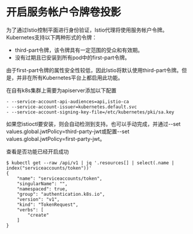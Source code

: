 # 开启服务帐户令牌卷投影

为了通过Istio控制平面进行身份验证，Istio代理将使用服务帐户令牌。Kubernetes支持以下两种形式的令牌：

- third-part令牌，该令牌具有一定范围的受众和有效期。
- 没有过期且已安装到所有pod中的first-part令牌。

由于first-part令牌的属性安全性较低，因此Istio将默认使用third-part令牌。但是，并非在所有Kubernetes平台上都启用此功能。

在自有k8s集群上需要为apiserver添加以下配置

```
- --service-account-api-audiences=api,istio-ca
- --service-account-issuer=kubernetes.default.svc
- --service-account-signing-key-file=/etc/kubernetes/pki/sa.key
```

如果您istioctl要安装，则会自动检测到支持。也可以手动完成，并通过--set values.global.jwtPolicy=third-party-jwt或配置--set values.global.jwtPolicy=first-party-jwt。

查看是否功能已经开启成功

```
$ kubectl get --raw /api/v1 | jq '.resources[] | select(.name | index("serviceaccounts/token"))'
{
    "name": "serviceaccounts/token",
    "singularName": "",
    "namespaced": true,
    "group": "authentication.k8s.io",
    "version": "v1",
    "kind": "TokenRequest",
    "verbs": [
        "create"
    ]
}
```

